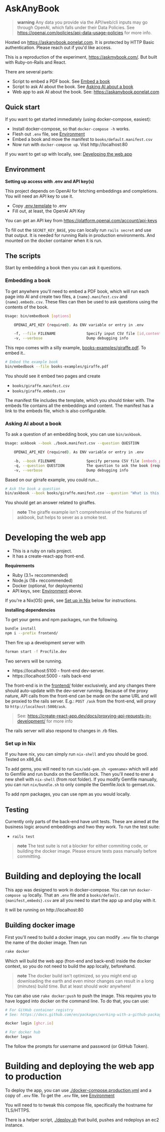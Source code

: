 # AskAnyBook

> **warning**
>  Any data you provide via the API/web/cli inputs may go through OpenAI, which falls under their Data Policies. See https://openai.com/policies/api-data-usage-policies for more info.

Hosted on https://askanybook.ponelat.com.
It is protected by HTTP Basic authentication. Please reach out if you'd like access.



This is a reproduction of the experiment, https://askmybook.com/. But built with Ruby-on-Rails and React.

There are several parts:

- Script to embed a PDF book. See [Embed a book](#embedding-a-book)
- Script to ask AI about the book. See [Asking AI about a book](#asking-ai-about-a-book)
- Web app to ask AI about the book. See: https://askanybook.ponelat.com


## Quick start

If you want to get started immediately (using docker-compose, easiest):

- Install docker-compose, so that `docker-compose -h` works.
- Flesh out `.env` file, see [Environment](#environment)
- Embed a book and move the manifest to `books/default.manifest.csv`
- Now run with `docker-compose up`. Visit http://localhost:80

If you want to get up with locally, see: [Developing the web app](#developing-the-web-app)

## Environment

**Setting up access with .env and API key(s)**

This project depends on OpenAI for fetching embeddings and completions. You will need an API key to use it.

- Copy [.env.template](.env.template) to .env 
- Fill out, at least, the OpenAI API Key

You can get an API key from https://platform.openai.com/account/api-keys

To fill out the `SECRET_KEY_BASE`, you can locally run `rails secret` and use that output. It is needed for running Rails in production environments. And mounted on the docker container when it is run.


## The scripts

Start by embedding a book then you can ask it questions.


### Embedding a book

To get anywhere you'll need to embed a PDF book, which will run each page into AI and create two files, a `{name}.manifest.csv` and `{name}.embeds.csv`. These files can then be used to ask questions using the contents of the book.

```sh
Usage: bin/embedbook [options]

	OPENAI_API_KEY (required). As ENV variable or entry in .env

    -f, --file FILENAME              Specify input CSV file [id,content] (required)
    -v, --verbose                    Dump debugging info
```

This repo comes with a silly example, [books-examples/giraffe.pdf](books-examples/giraffe.pdf). To embed it..

```sh
# Embed the example book
bin/embedbook --file books-examples/giraffe.pdf
```

You should see it embed two pages and create
- `books/giraffe.manifest.csv`
- `books/giraffe.embeds.csv`

The manifest file includes the template, which you should tinker with. The embeds file contains all the embeddings and content. The manifest has a link to the embeds file, which is also configurable.

### Asking AI about a book

To ask a question of an embedding book, you can use `bin/askbook`. 

```sh
Usage: askbook --book ./book.manifest.csv --question QUESTION

	OPENAI_API_KEY (required). As ENV variable or entry in .env

    -b, --book FILENAME              Specify persona CSV file [embeds_path,prompt_template] (required)
    -q, --question QUESTION          The question to ask the book (required). Typically wrapped in quotes
    -v, --verbose                    Dump debugging info

```

Based on our girrafe example, you could run...

```sh
# Ask the book a question
bin/askbook --book books/giraffe.manifest.csv --question "What is this book about?"
```

You should get an answer related to giraffes.

> **note**
>  The giraffe example isn't comprehensive of the features of askbook, but helps to sever as a smoke test.


# Developing the web app

- This is a ruby on rails project. 
- It has a create-react-app front-end.

**Requirements**

- Ruby (3.1+ reccommended)
- Node.js (18+ reccommended)
- Docker (optional, for deployments)
- API keys, see: [Environment](#environment) above.
	


If you're a Nix(OS) geek, see [Set up in Nix](#setup-in-nix) below for instructions.


**Installing dependencies**

To get your gems and npm packages, run the following.

```sh
bundle install
npm i --prefix frontend/
```

Then fire up a development server with 
```sh
forman start -f Procfile.dev
```

Two servers will be running.
- https://localhost:5100 - front-end dev-server. 
- https://localhost:5000 - rails back-end

The front-end is in the [frontend/](frontend/) folder exclusively, and any changes there should auto-update with the dev-server running. 
Because of the proxy nature, API calls from the front-end can be made on the same URL and will be proxied to the rails server. E.g.: `POST /ask` from the front-end, will proxy to `http://localhost:5000/ask`.

> See: https://create-react-app.dev/docs/proxying-api-requests-in-development/ for more info

The rails server will also respond to changes in .rb files. 

### Set up in Nix

If you have nix, you can simply run `nix-shell` and you should be good.
Tested on x86_64.

To add gems, you will need to run `nix/add-gem.sh <gemname>` which will add to Gemfile and run bundix on the Gemfile.lock. Then you'll need to ener a new shell with `nix-shell` (from root folder). If you modify Gemfile manually, you can run `nix/bundle.sh` to only compile the Gemfile.lock to gemset.nix.

To add npm packages, you can use npm as you would locally. 

## Testing

Currently only parts of the back-end have unit tests. These are aimed at the business logic around embeddings and hwo they work. To run the test suite:

- `rails test`

> **note**
> The test suite is not a blocker for either commiting code, or building the docker image. Please ensure tests pass manually before committing. 


# Building and deploying the locall


This app was designed to work in docker-compose.
You can run `docker-compose up` locally. That an `.env` file and a `books/default.{manifest,embeds}.csv` are all you need to start the app up and play with it.

It will be running on http://localhost:80

## Building docker image

First you'll need to build a docker image, you can modify `.env` file to change the name of the docker image. 
Then run 
```sh
rake docker
```

Which will build the web app (fron-end and back-end) inside the docker context, so you do not need to build the app locally, beforehand.

> **note**
> The docker build isn't optimized, so you might end up downloading the earth and even minor changes can result in a long (minutes) build time. But at least should wokr anywhere!

You can also use `rake docker:push` to push the image. This requires you to have logged into docker on the command line. To do that, you can use:

```sh
# For GitHub container registry
# See: https://docs.github.com/en/packages/working-with-a-github-packages-registry/working-with-the-container-registry 

docker login [ghcr.io]

# For docker hub
docker login
```

The follow the prompts for username and password (or GitHub Token).

# Building and deploying the web app to production

To deploy the app, you can use [./docker-compose.production.yml](./docker-compose.production.yml) and a copy of `.env` file.
To get the `.env` file, see [Environment](#environment)

You will need to to tweak this compose file, specifically the hostname for TLS/HTTPS.

There is a helper script, [./deploy.sh](./deploy.sh) that build, pushes and redeploys an ec2 instance.


